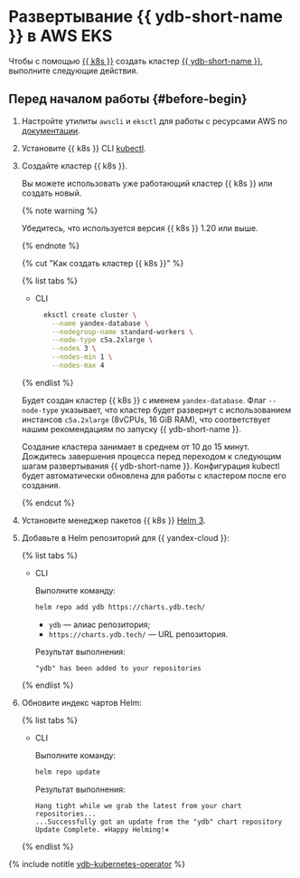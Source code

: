 # Развертывание {{ ydb-short-name }} в AWS EKS

Чтобы с помощью [{{ k8s }}](https://kubernetes.io/) создать кластер [{{ ydb-short-name }}](https://cloud.yandex.ru/docs/ydb/), выполните следующие действия.

## Перед началом работы {#before-begin}

1. Настройте утилиты `awscli` и `eksctl` для работы с ресурсами AWS по [документации](https://docs.aws.amazon.com/eks/latest/userguide/getting-started-eksctl.html).
1. Установите {{ k8s }} CLI [kubectl](https://kubernetes.io/docs/tasks/tools/install-kubectl).
1. Создайте кластер {{ k8s }}.

    Вы можете использовать уже работающий кластер {{ k8s }} или создать новый.

    {% note warning %}

    Убедитесь, что используется версия {{ k8s }} 1.20 или выше.

    {% endnote %}

    {% cut "Как создать кластер {{ k8s }}" %}

    {% list tabs %}

    - CLI

      ```bash
        eksctl create cluster \
          --name yandex-database \
          --nodegroup-name standard-workers \
          --node-type c5a.2xlarge \
          --nodes 3 \
          --nodes-min 1 \
          --nodes-max 4
      ```

    {% endlist %}

    Будет создан кластер {{ k8s }} с именем `yandex-database`. Флаг `--node-type` указывает, что кластер будет развернут с использованием инстансов `c5a.2xlarge` (8vCPUs, 16 GiB RAM), что соответствует нашим рекомендациям по запуску {{ ydb-short-name }}.

    Создание кластера занимает в среднем от 10 до 15 минут. Дождитесь завершения процесса перед переходом к следующим шагам развертывания {{ ydb-short-name }}. Конфигурация kubectl будет автоматически обновлена для работы с кластером после его создания.

    {% endcut %}

1. Установите менеджер пакетов {{ k8s }} [Нelm 3](https://helm.sh/docs/intro/install/).

1. Добавьте в Helm репозиторий для {{ yandex-cloud }}:

    {% list tabs %}

    - CLI

      Выполните команду:

      ```bash
      helm repo add ydb https://charts.ydb.tech/
      ```

      * `ydb` — алиас репозитория;
      * `https://charts.ydb.tech/` — URL репозитория.

      Результат выполнения:

      ```text
      "ydb" has been added to your repositories
      ```

    {% endlist %}

1. Обновите индекс чартов Helm:

    {% list tabs %}

    - CLI

      Выполните команду:

      ```bash
      helm repo update
      ```

      Результат выполнения:

      ```text
      Hang tight while we grab the latest from your chart repositories...
      ...Successfully got an update from the "ydb" chart repository
      Update Complete. ⎈Happy Helming!⎈
      ```

    {% endlist %}

{% include notitle [ydb-kubernetes-operator](_includes/ydb-kubernetes-operator.md) %}
